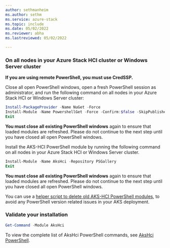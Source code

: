 ```yaml
---
author: sethmanheim
ms.author: sethm
ms.service: azure-stack
ms.topic: include
ms.date: 05/02/2022
ms.reviewer: abha
ms.lastreviewed: 05/02/2022

---
```


### On all nodes in your Azure Stack HCI cluster or Windows Server cluster

**If you are using remote PowerShell, you must use CredSSP.** 

Close all open PowerShell windows, open a fresh PowerShell session as administrator, and run the following command on all nodes in your Azure Stack HCI or Windows Server cluster:

```powershell  
Install-PackageProvider -Name NuGet -Force 
Install-Module -Name PowershellGet -Force -Confirm:$false -SkipPublisherCheck
Exit
```

**You must close all existing PowerShell windows** again to ensure that loaded modules are refreshed. Please do not continue to the next step until you have closed all open PowerShell windows.

Install the AKS-HCI PowerShell module by running the following command on all nodes in your Azure Stack HCI or Windows Server cluster.

```powershell
Install-Module -Name AksHci -Repository PSGallery
Exit
```
**You must close all existing PowerShell windows** again to ensure that loaded modules are refreshed. Please do not continue to the next step until you have closed all open PowerShell windows.

You can use a [helper script to delete old AKS-HCI PowerShell modules](https://github.com/Azure/aks-hci/issues/130), to avoid any PowerShell version related issues in your AKS deployment.

### Validate your installation

```powershell
Get-Command -Module AksHci
```
To view the complete list of AksHci PowerShell commands, see [AksHci PowerShell](../reference/ps/index.md).
